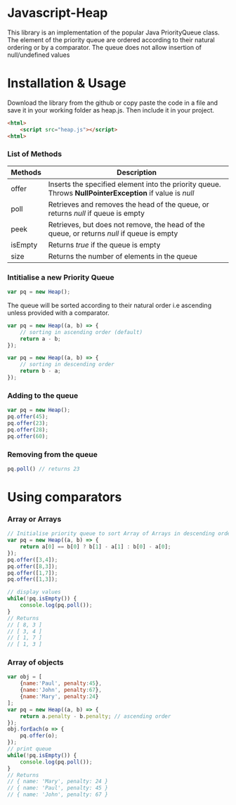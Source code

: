 # Javascript-Heap
This library is an implementation of the popular Java PriorityQueue class. The element of the priority queue are ordered according to their natural ordering or by a comparator. The queue does not allow insertion of null/undefined values

# Installation & Usage
Download the library from the github or copy paste the code in a file and save it in your working folder as heap.js. Then include it in your project.

```html
<html>
    <script src="heap.js"></script>
<html>
```

### List of Methods
| Methods           | Description |
|-------------------|-------------|
| offer | Inserts the specified element into the priority queue. Throws **NullPointerException** if value is *null* |
| poll | Retrieves and removes the head of the queue, or returns *null* if queue is empty |
| peek | Retrieves, but does not remove, the head of the queue, or returns *null* if queue is empty |
| isEmpty | Returns *true* if the queue is empty |
| size | Returns the number of elements in the queue |


### Intitialise a new Priority Queue
```javascript
var pq = new Heap();
```
The queue will be sorted according to their natural order i.e ascending unless provided with a comparator.
```javascript
var pq = new Heap((a, b) => {
    // sorting in ascending order (default)
    return a - b;
});

var pq = new Heap((a, b) => {
    // sorting in descending order
    return b - a;
});
```

### Adding to the queue
```javascript
var pq = new Heap();
pq.offer(45);
pq.offer(23);
pq.offer(28);
pq.offer(60);
```

### Removing from the queue
```javascript
pq.poll() // returns 23
```

# Using comparators
### Array or Arrays
```javascript
// Initialise priority queue to sort Array of Arrays in descending order
var pq = new Heap((a, b) => {
    return a[0] == b[0] ? b[1] - a[1] : b[0] - a[0];
});
pq.offer([3,4]);
pq.offer([8,3]);
pq.offer([1,7]);
pq.offer([1,3]);

// display values
while(!pq.isEmpty()) {
    console.log(pq.poll());
}
// Returns
// [ 8, 3 ]
// [ 3, 4 ]
// [ 1, 7 ]
// [ 1, 3 ]
```

### Array of objects
```javascript
var obj = [
    {name:'Paul', penalty:45},
    {name:'John', penalty:67},
    {name:'Mary', penalty:24}
];
var pq = new Heap((a, b) => {
    return a.penalty - b.penalty; // ascending order
});
obj.forEach(o => {
    pq.offer(o);
});
// print queue
while(!pq.isEmpty()) {
    console.log(pq.poll());
}
// Returns
// { name: 'Mary', penalty: 24 }
// { name: 'Paul', penalty: 45 }
// { name: 'John', penalty: 67 }
```
